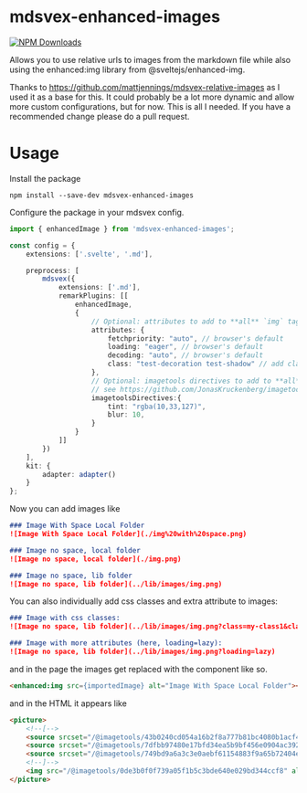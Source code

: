 # mdsvex-enhanced-images
[![NPM Downloads](https://img.shields.io/npm/dt/%40lzinga%2Fmdsvex-enhanced-images)](https://www.npmjs.com/package/@lzinga/mdsvex-enhanced-images)

Allows you to use relative urls to images from the markdown file while also using the enhanced:img library from @sveltejs/enhanced-img.

Thanks to https://github.com/mattjennings/mdsvex-relative-images as I used it as a base for this. It could probably be a lot more dynamic and allow more custom configurations, but for now. This is all I needed. If you have a recommended change please do a pull request.


# Usage
Install the package
```
npm install --save-dev mdsvex-enhanced-images
```

Configure the package in your mdsvex config.
```ts
import { enhancedImage } from 'mdsvex-enhanced-images';

const config = {
	extensions: ['.svelte', '.md'],

	preprocess: [
		mdsvex({
			extensions: ['.md'],
			remarkPlugins: [[
				enhancedImage,
				{
					// Optional: attributes to add to **all** `img` tags
					attributes: {
						fetchpriority: "auto", // browser's default
						loading: "eager", // browser's default
						decoding: "auto", // browser's default
						class: "test-decoration test-shadow" // add classes to all images
					},
					// Optional: imagetools directives to add to **all** `img` tags
					// see https://github.com/JonasKruckenberg/imagetools/blob/main/docs/directives.md#format
					imagetoolsDirectives:{
						tint: "rgba(10,33,127)",
						blur: 10,
					}
				}
			]]
		})
	],
	kit: {
		adapter: adapter()
	}
};

```

Now you can add images like
```markdown
### Image With Space Local Folder
![Image With Space Local Folder](./img%20with%20space.png)

### Image no space, local folder
![Image no space, local folder](./img.png)

### Image no space, lib folder
![Image no space, lib folder](../lib/images/img.png)
```

You can also individually add css classes and extra attribute to images:
```markdown
### Image with css classes:
![Image no space, lib folder](../lib/images/img.png?class=my-class1&class=my-class2)

### Image with more attributes (here, loading=lazy):
![Image no space, lib folder](../lib/images/img.png?loading=lazy)
```

and in the page the images get replaced with the component like so.
```html
<enhanced:img src={importedImage} alt="Image With Space Local Folder"></enhanced:img>
```

and in the HTML it appears like
```html
<picture>
    <!--[-->
    <source srcset="/@imagetools/43b0240cd054a16b2f8a777b81bc4080b1acf480 64w, /@imagetools/158187b3c4aa0009b5a8dab06fd646564597d12f 128w" type="image/avif" />
    <source srcset="/@imagetools/7dfbb97480e17bfd34ea5b9bf456e0904ac39232 64w, /@imagetools/51b34cea801d67387212057d7d251b64e3bcf3b5 128w" type="image/webp" />
    <source srcset="/@imagetools/749bd9a6a3c3e0aebf61154883f9a65b72404e47 64w, /@imagetools/0de3b0f0f739a05f1b5c3bde640e029bd344ccf8 128w" type="image/png" />
    <!--]-->
    <img src="/@imagetools/0de3b0f0f739a05f1b5c3bde640e029bd344ccf8" alt="abc" width="128" height="128" />
</picture>
```

